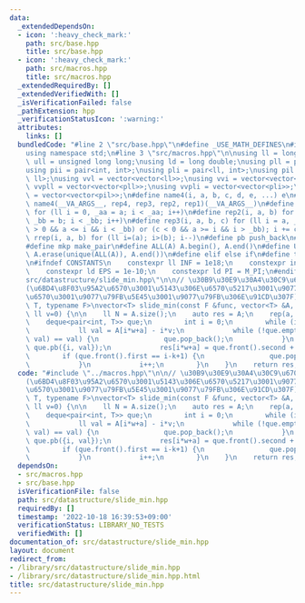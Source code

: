 ```yaml
---
data:
  _extendedDependsOn:
  - icon: ':heavy_check_mark:'
    path: src/base.hpp
    title: src/base.hpp
  - icon: ':heavy_check_mark:'
    path: src/macros.hpp
    title: src/macros.hpp
  _extendedRequiredBy: []
  _extendedVerifiedWith: []
  _isVerificationFailed: false
  _pathExtension: hpp
  _verificationStatusIcon: ':warning:'
  attributes:
    links: []
  bundledCode: "#line 2 \"src/base.hpp\"\n#define _USE_MATH_DEFINES\n#include <bits/stdc++.h>\n\
    using namespace std;\n#line 3 \"src/macros.hpp\"\n\nusing ll = long long;\nusing\
    \ ull = unsigned long long;\nusing ld = long double;\nusing pll = pair<ll, ll>;\n\
    using pii = pair<int, int>;\nusing pli = pair<ll, int>;\nusing pil = pair<int,\
    \ ll>;\nusing vvl = vector<vector<ll>>;\nusing vvi = vector<vector<int>>;\nusing\
    \ vvpll = vector<vector<pll>>;\nusing vvpli = vector<vector<pli>>;\nusing vvpil\
    \ = vector<vector<pil>>;\n#define name4(i, a, b, c, d, e, ...) e\n#define rep(...)\
    \ name4(__VA_ARGS__, rep4, rep3, rep2, rep1)(__VA_ARGS__)\n#define rep1(i, a)\
    \ for (ll i = 0, _aa = a; i < _aa; i++)\n#define rep2(i, a, b) for (ll i = a,\
    \ _bb = b; i < _bb; i++)\n#define rep3(i, a, b, c) for (ll i = a, _bb = b; (c\
    \ > 0 && a <= i && i < _bb) or (c < 0 && a >= i && i > _bb); i += c)\n#define\
    \ rrep(i, a, b) for (ll i=(a); i>(b); i--)\n#define pb push_back\n#define eb emplace_back\n\
    #define mkp make_pair\n#define ALL(A) A.begin(), A.end()\n#define UNIQUE(A) sort(ALL(A)),\
    \ A.erase(unique(ALL(A)), A.end())\n#define elif else if\n#define tostr to_string\n\
    \n#ifndef CONSTANTS\n    constexpr ll INF = 1e18;\n    constexpr int MOD = 1000000007;\n\
    \    constexpr ld EPS = 1e-10;\n    constexpr ld PI = M_PI;\n#endif\n#line 2 \"\
    src/datastructure/slide_min.hpp\"\n\n// \u30B9\u30E9\u30A4\u30C9\u6700\u5C0F\u5024\
    (\u6BD4\u8F03\u95A2\u6570\u3001\u5143\u306E\u6570\u5217\u3001\u9077\u79FB\u56DE\
    \u6570\u3001\u9077\u79FB\u5E45\u3001\u9077\u79FB\u306E\u91CD\u307F)\ntemplate<typename\
    \ T, typename F>\nvector<T> slide_min(const F &func, vector<T> &A, ll k, ll w=1,\
    \ ll v=0) {\n\n    ll N = A.size();\n    auto res = A;\n    rep(a, w) {\n    \
    \    deque<pair<int, T>> que;\n        int i = 0;\n        while (i*w+a < N) {\n\
    \            ll val = A[i*w+a] - i*v;\n            while (!que.empty() and func(que.back().second,\
    \ val) == val) {\n                que.pop_back();\n            }\n           \
    \ que.pb({i, val});\n            res[i*w+a] = que.front().second + i*v;\n    \
    \        if (que.front().first == i-k+1) {\n                que.pop_front();\n\
    \            }\n            i++;\n        }\n    }\n    return res;\n}\n"
  code: "#include \"../macros.hpp\"\n\n// \u30B9\u30E9\u30A4\u30C9\u6700\u5C0F\u5024\
    (\u6BD4\u8F03\u95A2\u6570\u3001\u5143\u306E\u6570\u5217\u3001\u9077\u79FB\u56DE\
    \u6570\u3001\u9077\u79FB\u5E45\u3001\u9077\u79FB\u306E\u91CD\u307F)\ntemplate<typename\
    \ T, typename F>\nvector<T> slide_min(const F &func, vector<T> &A, ll k, ll w=1,\
    \ ll v=0) {\n\n    ll N = A.size();\n    auto res = A;\n    rep(a, w) {\n    \
    \    deque<pair<int, T>> que;\n        int i = 0;\n        while (i*w+a < N) {\n\
    \            ll val = A[i*w+a] - i*v;\n            while (!que.empty() and func(que.back().second,\
    \ val) == val) {\n                que.pop_back();\n            }\n           \
    \ que.pb({i, val});\n            res[i*w+a] = que.front().second + i*v;\n    \
    \        if (que.front().first == i-k+1) {\n                que.pop_front();\n\
    \            }\n            i++;\n        }\n    }\n    return res;\n}\n"
  dependsOn:
  - src/macros.hpp
  - src/base.hpp
  isVerificationFile: false
  path: src/datastructure/slide_min.hpp
  requiredBy: []
  timestamp: '2022-10-18 16:39:53+09:00'
  verificationStatus: LIBRARY_NO_TESTS
  verifiedWith: []
documentation_of: src/datastructure/slide_min.hpp
layout: document
redirect_from:
- /library/src/datastructure/slide_min.hpp
- /library/src/datastructure/slide_min.hpp.html
title: src/datastructure/slide_min.hpp
---
```

